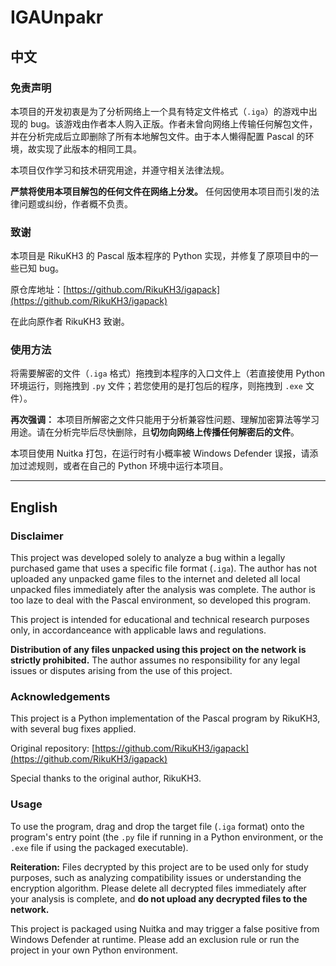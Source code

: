 # IGAUnpakr

## 中文

### 免责声明

本项目的开发初衷是为了分析网络上一个具有特定文件格式（`.iga`）的游戏中出现的 bug。该游戏由作者本人购入正版。作者未曾向网络上传输任何解包文件，并在分析完成后立即删除了所有本地解包文件。由于本人懒得配置 Pascal 的环境，故实现了此版本的相同工具。

本项目仅作学习和技术研究用途，并遵守相关法律法规。

**严禁将使用本项目解包的任何文件在网络上分发。** 任何因使用本项目而引发的法律问题或纠纷，作者概不负责。

### 致谢

本项目是 RikuKH3 的 Pascal 版本程序的 Python 实现，并修复了原项目中的一些已知 bug。

原仓库地址：[https://github.com/RikuKH3/igapack](https://github.com/RikuKH3/igapack)

在此向原作者 RikuKH3 致谢。

### 使用方法

将需要解密的文件（`.iga` 格式）拖拽到本程序的入口文件上（若直接使用 Python 环境运行，则拖拽到 `.py` 文件；若您使用的是打包后的程序，则拖拽到 `.exe` 文件）。

**再次强调：** 本项目所解密之文件只能用于分析兼容性问题、理解加密算法等学习用途。请在分析完毕后尽快删除，且**切勿向网络上传播任何解密后的文件**。

本项目使用 Nuitka 打包，在运行时有小概率被 Windows Defender 误报，请添加过滤规则，或者在自己的 Python 环境中运行本项目。

---

## English

### Disclaimer

This project was developed solely to analyze a bug within a legally purchased game that uses a specific file format (`.iga`). The author has not uploaded any unpacked game files to the internet and deleted all local unpacked files immediately after the analysis was complete. The author is too laze to deal with the Pascal environment, so developed this program.

This project is intended for educational and technical research purposes only, in accordanceance with applicable laws and regulations.

**Distribution of any files unpacked using this project on the network is strictly prohibited.** The author assumes no responsibility for any legal issues or disputes arising from the use of this project.

### Acknowledgements

This project is a Python implementation of the Pascal program by RikuKH3, with several bug fixes applied.

Original repository: [https://github.com/RikuKH3/igapack](https://github.com/RikuKH3/igapack)

Special thanks to the original author, RikuKH3.

### Usage

To use the program, drag and drop the target file (`.iga` format) onto the program's entry point (the `.py` file if running in a Python environment, or the `.exe` file if using the packaged executable).

**Reiteration:** Files decrypted by this project are to be used only for study purposes, such as analyzing compatibility issues or understanding the encryption algorithm. Please delete all decrypted files immediately after your analysis is complete, and **do not upload any decrypted files to the network.**

This project is packaged using Nuitka and may trigger a false positive from Windows Defender at runtime. Please add an exclusion rule or run the project in your own Python environment.
